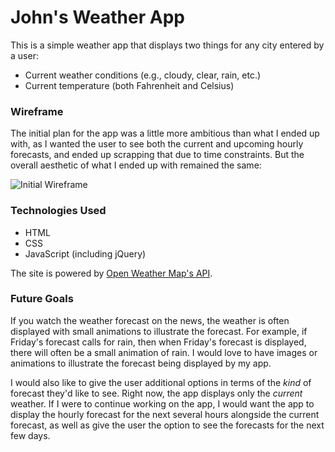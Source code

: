 # John's Weather App

This is a simple weather app that displays two things for any city entered by a user: 

* Current weather conditions (e.g., cloudy, clear, rain, etc.)
* Current temperature (both Fahrenheit and Celsius)

### Wireframe

The initial plan for the app was a little more ambitious than what I ended up with, as I wanted the user to see both the current and upcoming hourly forecasts, and ended up scrapping that due to  time constraints. But the overall aesthetic of what I ended up with remained the same:

![Initial Wireframe](https://i.imgur.com/5BrT4K7.jpg)

### Technologies Used

* HTML
* CSS
* JavaScript (including jQuery)

The site is powered by [Open Weather Map's API](https://openweathermap.org/api).

### Future Goals

If you watch the weather forecast on the news, the weather is often displayed with small animations to illustrate the forecast. For example, if Friday's forecast calls for rain, then when Friday's forecast is displayed, there will often be a small animation of rain. I would love to have images or animations to illustrate the forecast being displayed by my app.

I would also like to give the user additional options in terms of the *kind* of forecast they'd like to see. Right now, the app displays only the *current* weather. If I were to continue working on the app, I would want the app to display the hourly forecast for the next several hours alongside the current forecast, as well as give the user the option to see the forecasts for the next few days.
